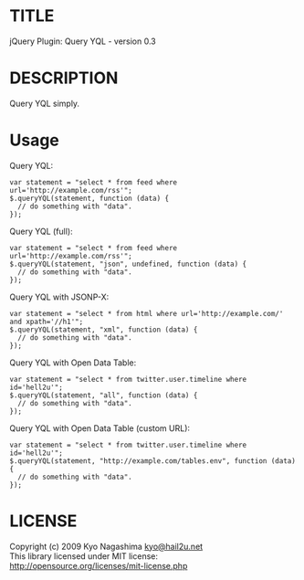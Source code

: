 TITLE
=====

jQuery Plugin: Query YQL - version 0.3

DESCRIPTION
===========

Query YQL simply.

Usage
=====

Query YQL:

    var statement = "select * from feed where url='http://example.com/rss'";
    $.queryYQL(statement, function (data) {
      // do something with "data".
    });

Query YQL (full):

    var statement = "select * from feed where url='http://example.com/rss'";
    $.queryYQL(statement, "json", undefined, function (data) {
      // do something with "data".
    });

Query YQL with JSONP-X:

    var statement = "select * from html where url='http://example.com/' and xpath='//h1'";
    $.queryYQL(statement, "xml", function (data) {
      // do something with "data".
    });

Query YQL with Open Data Table:

    var statement = "select * from twitter.user.timeline where id='hell2u'";
    $.queryYQL(statement, "all", function (data) {
      // do something with "data".
    });

Query YQL with Open Data Table (custom URL):

    var statement = "select * from twitter.user.timeline where id='hell2u'";
    $.queryYQL(statement, "http://example.com/tables.env", function (data) {
      // do something with "data".
    });

LICENSE
=======

Copyright (c) 2009 Kyo Nagashima <kyo@hail2u.net>  
This library licensed under MIT license:  
http://opensource.org/licenses/mit-license.php
